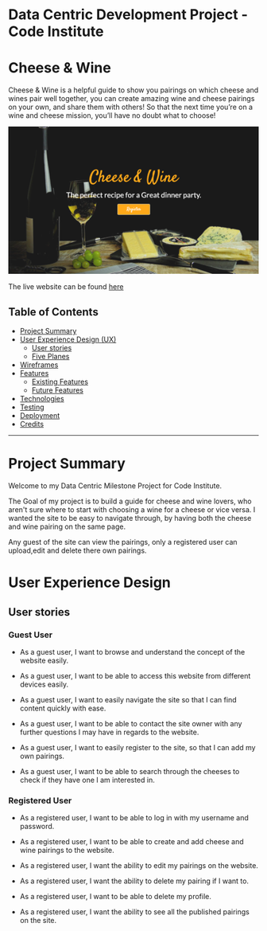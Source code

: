 # Data Centric Development Project - Code Institute

# Cheese & Wine

Cheese & Wine is a helpful guide to show you pairings on which cheese and wines pair well together, you can create amazing wine and cheese pairings on your own, and share them with others! So that the next time you’re on a wine and cheese mission, you’ll have no doubt what to choose!

![homepage](static/img/hero.png)

The live website can be found [here]()

## Table of Contents

* [Project Summary](#Project-Summary)
* [User Experience Design (UX)](#User-Experience-Design)
  * [User stories](#User-Stories) 
  * [Five Planes](#Fives-Planes)
* [Wireframes](#Wireframes)
* [Features](#Features)
   * [Existing Features](#Existing-Features)
   * [Future Features](#Features-Left-to-Implement)
* [Technologies](#Technologies)
* [Testing](#Testing)
* [Deployment](#Deployment)
* [Credits](#Credits)

****

# Project Summary

Welcome to my Data Centric Milestone Project for Code Institute.<br>

The Goal of my project is to build a guide for cheese and wine lovers, who aren't sure where to start with choosing a wine for a cheese or vice versa. I wanted the site to be easy to navigate through, by having both the cheese and wine pairing on the same page. <br>

Any guest of the site can view the pairings, only a registered user can upload,edit and delete there own pairings.

# User Experience Design

## User stories

### Guest User

* As a guest user, I want to browse and understand the concept of the website easily.

* As a guest user, I want to be able to access this website from different devices easily.

* As a guest user, I want to easily navigate the site so that I can find content quickly with ease.

* As a guest user, I want to be able to contact the site owner with any further questions I may have in regards to the website.

* As a guest user, I want to easily register to the site, so that I can add my own pairings.

* As a guest user, I want to be able to search through the cheeses to check if they have one I am interested in.

### Registered User

* As a registered user, I want to be able to log in with my username and password.

* As a registered user, I want to be able to create and add cheese and wine pairings to the website.

* As a registered user, I want the ability to edit my pairings on the website.

* As a registered user, I want the ability to delete my pairing if I want to.

* As a registered user, I want to be able to delete my profile.

* As a registered user, I want the ability to see all the published pairings on the site.


